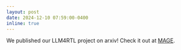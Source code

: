 ```yaml
---
layout: post
date: 2024-12-10 07:59:00-0400
inline: true
---
```


We published our LLM4RTL project on arxiv! Check it out at [MAGE](https://arxiv.org/abs/2412.07822).
